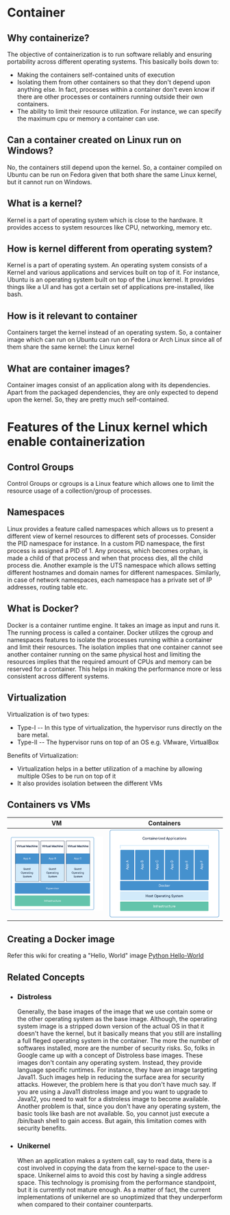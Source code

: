 # Container

## Why containerize?

The objective of containerization is to run software reliably and ensuring portability across different operating systems. This basically boils down to:
 * Making the containers self-contained units of execution
 * Isolating them from other containers so that they don't depend upon anything else. In fact, processes within a container don't even know if there are other processes or containers running outside their own containers.
 *  The ability to limit their resource utilization. For instance, we can specify the maximum cpu or memory a container can use.

## Can a container created on Linux run on Windows?

No, the containers still depend upon the kernel. So, a container compiled on Ubuntu can be run on Fedora given that both share the same Linux kernel, but it cannot run on Windows.

## What is a kernel?

Kernel is a part of operating system which is close to the hardware. It provides access to system resources like CPU, networking, memory etc.

## How is kernel different from operating system?

Kernel is a part of operating system. An operating system consists of a Kernel and various applications and services built on top of it. For instance, Ubuntu is an operating system built on top of the Linux kernel. It provides things like a UI and has got a certain set of applications pre-installed, like bash.

## How is it relevant to container

Containers target the kernel instead of an operating system. So, a container image which can run on Ubuntu can run on Fedora or Arch Linux since all of them share the same kernel: the Linux kernel

## What are container images?

Container images consist of an application along with its dependencies. Apart from the packaged dependencies, they are only expected to depend upon the kernel. So, they are pretty much self-contained.

# Features of the Linux kernel which enable containerization

## Control Groups

Control Groups or cgroups is a Linux feature which allows one to limit the resource usage of a collection/group of processes.

## Namespaces

Linux provides a feature called namespaces which allows us to present a different view of kernel resources to different sets of processes. Consider the PID namespace for instance. In a custom PID namespace, the first process is assigned a PID of 1. Any process, which becomes orphan, is made a child of that process and when that process dies, all the child process die.
Another example is the UTS namespace which allows setting different hostnames and domain names for different namespaces.
Similarly, in case of network namespaces, each namespace has a private set of IP addresses, routing table etc.

## What is Docker?

Docker is a container runtime engine. It takes an image as input and runs it. The running process is called a container. Docker utilizes the cgroup and namespaces features to isolate the processes running within a container and limit their resources. The isolation implies that one container cannot see another container running on the same physical host and limiting the resources implies that the required amount of CPUs and memory can be reserved for a container. This helps in making the performance more or less consistent across different systems.


## Virtualization

Virtualization is of two types:
 * Type-I -- In this type of virtualization, the hypervisor runs directly on the bare metal.
 * Type-II -- The hypervisor runs on top of an OS e.g. VMware, VirtualBox

Benefits of Virtualization:
  * Virtualization helps in a better utilization of a machine by allowing multiple OSes to be run on top of it
  * It also provides isolation between the different VMs

## Containers vs VMs

| VM | Containers |
| --- | --- |
|![VM](https://github.com/kislaykishore/microservices/blob/master/images/vms.png)|![Containers](https://github.com/kislaykishore/microservices/blob/master/images/containers.png)|

## Creating a Docker image

Refer this wiki for creating a "Hello, World" image [Python Hello-World](../examples/hello-world-python/README.md)

## Related Concepts

  * ### Distroless  
    Generally, the base images of the image that we use contain some or the other operating system as the base image. Although, the operating system image is a stripped down version of the actual OS in that it doesn't have the kernel, but it basically means that you still are installing a full fleged operating system in the container. The more the number of softwares installed, more are the number of security risks. So, folks in Google came up with a concept of Distroless base images. These images don't contain any operating system. Instead, they provide language specific runtimes. For instance, they have an image targeting Java11. Such images help in reducing the surface area for security attacks. However, the problem here is that you don't have much say. If you are using a Java11 distroless image and you want to upgrade to Java12, you need to wait for a distroless image to become available. Another problem is that, since you don't have any operating system, the basic tools like bash are not available. So, you cannot just execute a /bin/bash shell to gain access. But again, this limitation comes with security benefits.
  * ### Unikernel
    When an application makes a system call, say to read data, there is a cost involved in copying the data from the kernel-space to the user-space. Unikernel aims to avoid this cost by having a single address space. This technology is promising from the performance standpoint, but it is currently not mature enough. As a matter of fact, the current implementations of unikernel are so unoptimized that they underperform when compared to their container counterparts.
